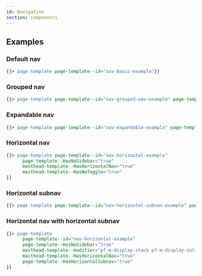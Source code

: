 ```yaml
---
id: Navigation
section: components
---
```


## Examples
### Default nav
```hbs isFullscreen
{{> page-template page-template--id="nav-basic-example"}}
```

### Grouped nav
```hbs isFullscreen
{{> page-template page-template--id="nav-grouped-nav-example" page-template-sidebar--nav--IsGrouped="true"}}
```

### Expandable nav
```hbs isFullscreen
{{> page-template page-template--id="nav-expandable-example" page-template-sidebar--nav--IsExpandable="true"}}
```

### Horizontal nav
```hbs isFullscreen
{{> page-template page-template--id="nav-horizontal-example"
      page-template--HasNoSidebar="true"
      masthead-template--HasHorizontalNav="true"
      masthead-template--HasNoToggle="true"
}}
```

### Horizontal subnav
```hbs isFullscreen
{{> page-template page-template--id="nav-horizontal-subnav-example" page-template-sidebar--nav--IsExpandable="true"}}
```

### Horizontal nav with horizontal subnav
```hbs isFullscreen
{{> page-template
      page-template--id="nav-horizontal-example"
      page-template--HasNoSidebar="true"
      masthead-template--modifier="pf-m-display-stack pf-m-display-inline-on-lg"
      masthead-template--HasHorizontalNav="true"
      page-template--HasHorizontalSubnav="true"
}}
```
